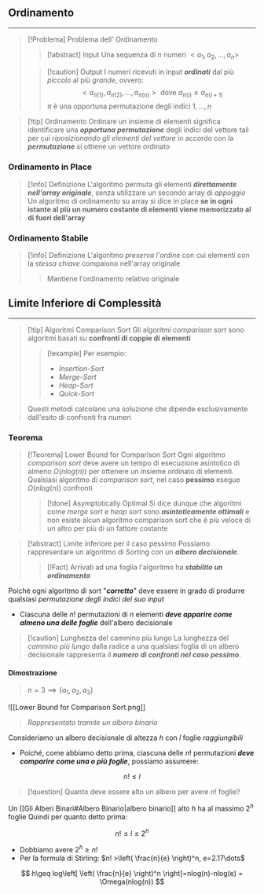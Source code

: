 ## Ordinamento
---
>[!Problema] Problema dell' Ordinamento
>>[!abstract] Input
>>Una sequenza di $n$ numeri $<a_{1},a_{2},\dots,a_{n}>$
>
>
>>[!caution] Output
>>I numeri ricevuti in input ***ordinati*** dal più *piccolo* al più *grande*, ovvero:
>>$$<a_{\pi(1)},a_{\pi(2)},\dots,a_{\pi(n)}>\text{ dove } a_{\pi(i)}\leq a_{\pi(i+1)}$$
>>$\pi$ è una opportuna permutazione degli indici $1,\dots,n$

>[!tip] Ordinamento
>Ordinare un insieme di elementi significa identificare una ***opportuna permutazione*** degli indici del vettore tali per cui *riposizionando gli elementi del vettore* in accordo con la ***permutazione*** si ottiene un vettore ordinato

### Ordinamento in Place
>[!info] Definizione
>L'algoritmo permuta gli elementi ***direttamente nell'array originale***, senza utilizzare un secondo array di *appoggio*
>Un algoritmo di ordinamento su array si dice in place **se in ogni istante al più un numero costante di elementi viene memorizzato al di fuori dell'array**

### Ordinamento Stabile
>[!info] Definizione
>L'algoritmo *preserva l'ordine* con cui elementi con la *stessa chiave* compaiono nell'array originale
>>Mantiene l'ordinamento relativo originale

## Limite Inferiore di Complessità
---
>[!tip] Algoritmi Comparison Sort
>Gli algoritmi *comparison sort* sono algoritmi basati su **confronti di coppie di elementi**
>>[!example] Per esempio:
>>- *Insertion-Sort*
>>- *Merge-Sort*
>>- *Heap-Sort*
>>- *Quick-Sort*
>
>Questi metodi calcolano una soluzione che dipende esclusivamente dall'esito di confronti fra numeri

### Teorema
>[!Teorema] Lower Bound for Comparison Sort
>Ogni algoritmo *comparison* *sort* deve avere un tempo di esecuzione asintotico di almeno $\Omega(nlog(n))$ per ottenere un insieme ordinato di elementi.
>Qualsiasi algoritmo di *comparison sort*, nel caso **pessimo** esegue $\Omega(nlog(n))$ confronti
>>[!done] Asymptotically Optimal
>>Si dice dunque che algoritmi come *merge sort* e *heap sort* sono ***asintoticamente ottimali*** e non esiste alcun algoritmo comparison sort che è più veloce di un altro per più di un fattore costante

>[!abstract] Limite inferiore per il caso pessimo
>Possiamo rappresentare un algoritmo di Sorting con un ***albero decisionale***.
>>[!Fact] Arrivati ad una foglia l'algoritmo ha ***stabilito un ordinamento***

Poiché ogni algoritmo di sort "***corretto***" deve essere in grado di produrre qualsiasi *permutazione degli indici del suo input*
- Ciascuna delle $n!$ permutazioni di $n$ elementi ***deve apparire come almeno una delle foglie*** dell'albero decisionale

>[!caution] Lunghezza del cammino più lungo
>La lunghezza del *cammino più lungo* dalla radice a una qualsiasi foglia di un albero decisionale rappresenta il ***numero di confronti nel caso pessimo***. 
#### Dimostrazione
> $n = 3 \implies \{ a_{1},a_{2},a_{3} \}$

![[Lower Bound for Comparison Sort.png]]
>*Rappresentato tramite un albero binario*

Consideriamo un albero decisionale di altezza $h$ con $l$ foglie *raggiungibili*
- Poiché, come abbiamo detto prima, ciascuna delle $n!$ permutazioni ***deve comparire come una o più foglie***, possiamo assumere:

$$
n!\leq l
$$

>[!question] Quanto deve essere alto un albero per avere $n!$ foglie?

Un [[Gli Alberi Binari#Albero Binario|albero binario]] alto $h$ ha al massimo $2^h$ foglie
Quindi per quanto detto prima:

$$
n!\leq l\leq2^h
$$

- Dobbiamo avere $2^h\geq n!$
- Per la formula di Stirling: $n! >\left( \frac{n}{e} \right)^n, e=2.17\dots$

$$
h\geq log\left[ \left( \frac{n}{e} \right)^n \right]=nlog(n)-nlog(e) = \Omega(nlog(n))
$$
